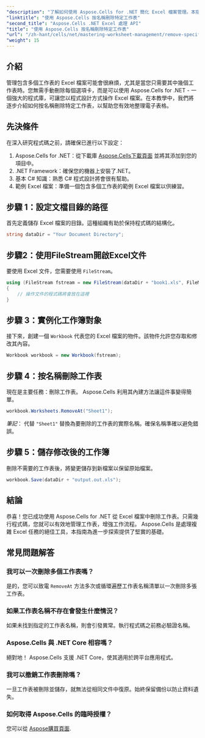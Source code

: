 ```yaml
---
"description": "了解如何使用 Aspose.Cells for .NET 簡化 Excel 檔案管理。本指南將引導您完成以程式設計方式按名稱刪除特定工作表的步驟，從而節省您的時間並使您的電子表格保持井然有序。"
"linktitle": "使用 Aspose.Cells 按名稱刪除特定工作表"
"second_title": "Aspose.Cells .NET Excel 處理 API"
"title": "使用 Aspose.Cells 按名稱刪除特定工作表"
"url": "/zh-hant/cells/net/mastering-worksheet-management/remove-specific-worksheets-by-name/"
"weight": 15
---
```


## 介紹

管理包含多個工作表的 Excel 檔案可能會很麻煩，尤其是當您只需要其中幾個工作表時。您無需手動刪除每個選項卡，而是可以使用 Aspose.Cells for .NET - 一個強大的程式庫，可讓您以程式設計方式操作 Excel 檔案。在本教學中，我們將逐步介紹如何按名稱刪除特定工作表，以幫助您有效地整理電子表格。

## 先決條件

在深入研究程式碼之前，請確保已進行以下設定：

1. Aspose.Cells for .NET：從下載庫 [Aspose.Cells下載頁面](https://releases.aspose.com/cells/net/) 並將其添加到您的項目中。
2. .NET Framework：確保您的機器上安裝了.NET。
3. 基本 C# 知識：熟悉 C# 程式設計將會很有幫助。
4. 範例 Excel 檔案：準備一個包含多個工作表的範例 Excel 檔案以供練習。

## 步驟 1：設定文檔目錄的路徑

首先定義儲存 Excel 檔案的目錄。這種組織有助於保持程式碼的結構化。

```csharp
string dataDir = "Your Document Directory";
```

## 步驟2：使用FileStream開啟Excel文件

要使用 Excel 文件，您需要使用 `FileStream`。

```csharp
using (FileStream fstream = new FileStream(dataDir + "book1.xls", FileMode.Open))
{
    // 操作文件的程式碼將會放在這裡
}
```

## 步驟 3：實例化工作簿對象

接下來，創建一個 `Workbook` 代表您的 Excel 檔案的物件。該物件允許您存取和修改其內容。

```csharp
Workbook workbook = new Workbook(fstream);
```

## 步驟 4：按名稱刪除工作表

現在是主要任務：刪除工作表。 Aspose.Cells 利用其內建方法讓這件事變得簡單。

```csharp
workbook.Worksheets.RemoveAt("Sheet1");
```

*筆記*： 代替 `"Sheet1"` 替換為要刪除的工作表的實際名稱。確保名稱準確以避免錯誤。

## 步驟 5：儲存修改後的工作簿

刪除不需要的工作表後，將變更儲存到新檔案以保留原始檔案。

```csharp
workbook.Save(dataDir + "output.out.xls");
```

## 結論

恭喜！您已成功使用 Aspose.Cells for .NET 從 Excel 檔案中刪除工作表。只需幾行程式碼，您就可以有效地管理工作表，增強工作流程。 Aspose.Cells 是處理複雜 Excel 任務的絕佳工具，本指南為進一步探索提供了堅實的基礎。

## 常見問題解答

### 我可以一次刪除多個工作表嗎？

是的，您可以致電 `RemoveAt` 方法多次或循環遍歷工作表名稱清單以一次刪除多張工作表。

### 如果工作表名稱不存在會發生什麼情況？

如果未找到指定的工作表名稱，則會引發異常。執行程式碼之前務必驗證名稱。

### Aspose.Cells 與 .NET Core 相容嗎？

絕對地！ Aspose.Cells 支援 .NET Core，使其適用於跨平台應用程式。

### 我可以撤銷工作表刪除嗎？

一旦工作表被刪除並儲存，就無法從相同文件中復原。始終保留備份以防止資料遺失。

### 如何取得 Aspose.Cells 的臨時授權？

您可以從 [Aspose購買頁面](https://purchase。aspose.com/temporary-license/).